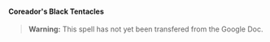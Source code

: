 #### Coreador's Black Tentacles
<!-- previously "Black Tentacles" -->

> **Warning:**
> This spell has not yet been transfered from the Google Doc.
